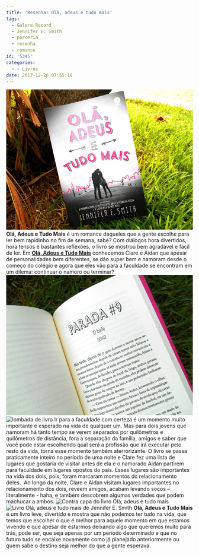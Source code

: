 ```yaml
---
title: 'Resenha: Olá, adeus e tudo mais'
tags:
  - Galera Record
  - Jennifer E. Smith
  - parceria
  - resenha
  - romance
id: '5345'
categories:
  - - Livros
date: 2017-12-26 07:55:16
---
```


![Olá, adeus e tudo mais](/wp-content/uploads/2017/12/resenha-livro-ola-adeus-e-tudo-mais.jpg) **Olá, Adeus e Tudo Mais** é um romance daqueles que a gente escolhe para ler bem rapidinho no fim de semana, sabe? Com diálogos hora divertidos, hora tensos e bastantes reflexões, o livro se mostrou bem agradável e fácil de ler. Em [**Olá, Adeus e Tudo Mais**](https://www.amazon.com.br/Adeus-Tudo-Mais-Jennifer-Smith/dp/8501112119) conhecemos Clare e Aidan que apesar de personalidades bem diferentes, se dão super bem e namoram desde o começo do colégio e agora que eles vão para a faculdade se encontram em um dilema: continuar o namoro ou terminar? ![Resenha do livro Olá, Adeus e Tudo Mais](/wp-content/uploads/2017/12/páginas-livro-olá-adeus-e-tudo-mais.jpg) ![lombada de livro](/wp-content/uploads/2017/12/resumo-livro-olá-adeus-e-tudo-mais.jpg) Ir para a faculdade com certeza é um momento muito importante e esperado na vida de qualquer um. Mas para dois jovens que namoram há tanto tempo se verem separados por quilômetros e quilômetros de distância, fora a separação da família, amigos e saber que você pode estar escolhendo qual será a profissão que irá executar pelo resto da vida, torna esse momento também aterrorizante.  O livro se passa praticamente inteiro no período de uma noite e Clare fez uma lista de lugares que gostaria de visitar antes de ela e o namorado Aidan partirem para faculdade em lugares opostos do país. Esses lugares são importantes na vida dos dois, pois, foram marcaram momentos do relacionamento deles.  Ao longo da noite, Clare e Aidan visitam lugares importantes no relacionamento dos dois, reveem amigos, acabam levando socos – literalmente - haha, e também descobrem algumas verdades que podem machucar a ambos. ![Contra capa do livro Olá, adeus e tudo mais](/wp-content/uploads/2017/12/contra-capa-livro-olá-adeus-e-tudo-mais.jpg) ![Livro Olá, adeus e tudo mais de Jennifer E. Smith](/wp-content/uploads/2017/12/livro-olá-adeus-e-tudo-mais.jpg) **Olá, Adeus e Tudo Mais** é um livro leve, divertido e mostra que não podemos ter tudo na vida, que temos que escolher o que é melhor para aquele momento em que estamos vivendo e que apesar de estarmos deixando algo que queremos muito para trás, pode ser, que seja apenas por um período determinado e que no futuro tudo se encaixe novamente como já planejado anteriormente ou quem sabe o destino seja melhor do que a gente esperava.
